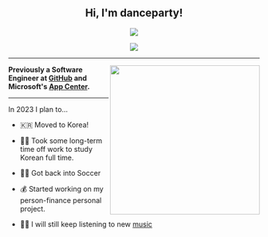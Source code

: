 <h2 align="center">Hi, I'm danceparty!</h2>
<p align="center">
  <img src="https://komarev.com/ghpvc/?username=DanceParty&color=ff69b4&label=oddish+leaves">
</p>
<p align="center">
  <img src="https://i.redd.it/egeh5vkddur01.gif">
</p>

--------
<a href="https://github.com/kittinan/spotify-github-profile">
  <img height="300" align="right" src="https://spotify-github-profile.vercel.app/api/view?uid=jkd65&cover_image=true">
</a>

**Previously a Software Engineer at <a href="https://github.com">GitHub</a> and Microsoft's <a href="https://appcenter.ms/">App Center</a>.**

--------

In 2023 I plan to...

- 🇰🇷 Moved to Korea!

- 🏃‍♂️ Took some long-term time off work to study Korean full time.

- 🧗‍♂️ Got back into Soccer

- 💰 Started working on my person-finance personal project.

- 👩‍🎤 I will still keep listening to new <a href="https://www.last.fm/user/keevandance">music</a>
